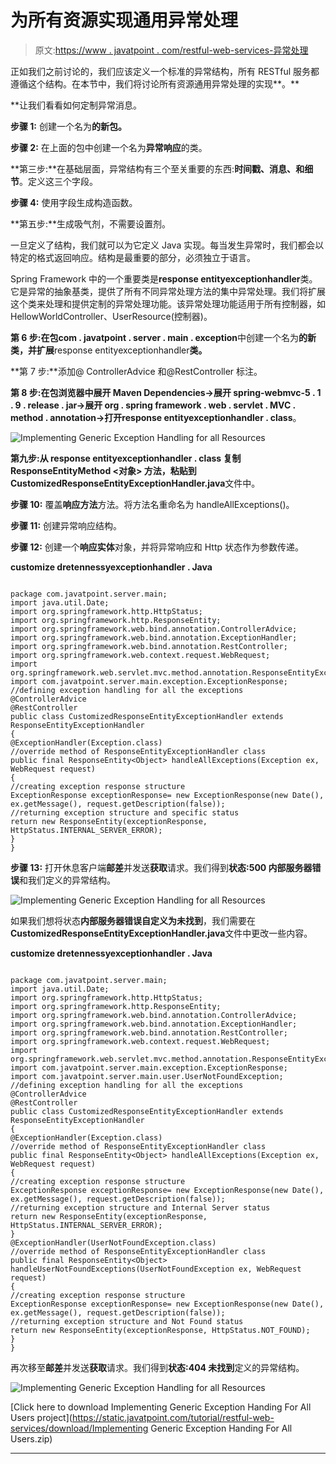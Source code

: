 # 为所有资源实现通用异常处理

> 原文:[https://www . javatpoint . com/restful-web-services-异常处理](https://www.javatpoint.com/restful-web-services-exception-handling)

正如我们之前讨论的，我们应该定义一个标准的异常结构，所有 RESTful 服务都遵循这个结构。在本节中，我们将讨论所有资源通用异常处理的实现**。**

 **让我们看看如何定制异常消息。

**步骤 1:** 创建一个名为**的新包。**

**步骤 2:** 在上面的包中创建一个名为**异常响应**的类。

**第三步:**在基础层面，异常结构有三个至关重要的东西:**时间戳、消息、**和**细节**。定义这三个字段。

**步骤 4:** 使用字段生成构造函数。

**第五步:**生成吸气剂，不需要设置剂。

一旦定义了结构，我们就可以为它定义 Java 实现。每当发生异常时，我们都会以特定的格式返回响应。结构是最重要的部分，必须独立于语言。

Spring Framework 中的一个重要类是**response entityexceptionhandler**类。它是异常的抽象基类，提供了所有不同异常处理方法的集中异常处理。我们将扩展这个类来处理和提供定制的异常处理功能。该异常处理功能适用于所有控制器，如 HellowWorldController、UserResource(控制器)。

**第 6 步:**在包**com . javatpoint . server . main . exception**中创建一个名为**的新类，并扩展**response entityexceptionhandler**类。**

**第 7 步:**添加@ ControllerAdvice 和@RestController 标注。

**第 8 步:**在包浏览器中展开 Maven Dependencies->展开 spring-webmvc-5 . 1 . 9 . release . jar->展开 org . spring framework . web . servlet . MVC . method . annotation->打开**response entityexceptionhandler . class**。

![Implementing Generic Exception Handling for all Resources](../Images/13764d8f19833caf5bf5f4a7d34ffa4a.png)

**第九步:**从 response entityexceptionhandler . class 复制 **ResponseEntityMethod <对象>** 方法，粘贴到**CustomizedResponseEntityExceptionHandler.java**文件中。

**步骤 10:** 覆盖**响应方法**方法。将方法名重命名为 handleAllExceptions()。

**步骤 11:** 创建异常响应结构。

**步骤 12:** 创建一个**响应实体**对象，并将异常响应和 Http 状态作为参数传递。

**customize dretennessyexceptionhandler . Java**

```

package com.javatpoint.server.main;
import java.util.Date;
import org.springframework.http.HttpStatus;
import org.springframework.http.ResponseEntity;
import org.springframework.web.bind.annotation.ControllerAdvice;
import org.springframework.web.bind.annotation.ExceptionHandler;
import org.springframework.web.bind.annotation.RestController;
import org.springframework.web.context.request.WebRequest;
import org.springframework.web.servlet.mvc.method.annotation.ResponseEntityExceptionHandler;
import com.javatpoint.server.main.exception.ExceptionResponse;
//defining exception handling for all the exceptions
@ControllerAdvice
@RestController
public class CustomizedResponseEntityExceptionHandler extends ResponseEntityExceptionHandler
{
@ExceptionHandler(Exception.class)
//override method of ResponseEntityExceptionHandler class
public final ResponseEntity<Object> handleAllExceptions(Exception ex, WebRequest request)
{
//creating exception response structure
ExceptionResponse exceptionResponse= new ExceptionResponse(new Date(), ex.getMessage(), request.getDescription(false));
//returning exception structure and specific status 
return new ResponseEntity(exceptionResponse, HttpStatus.INTERNAL_SERVER_ERROR);
}
}

```

**步骤 13:** 打开休息客户端**邮差**并发送**获取**请求。我们得到**状态:500 内部服务器错误**和我们定义的异常结构。

![Implementing Generic Exception Handling for all Resources](../Images/ad8dc3637c670dc2eb8bca40c89decff.png)

如果我们想将状态**内部服务器错误自定义为未找到**，我们需要在**CustomizedResponseEntityExceptionHandler.java**文件中更改一些内容。

**customize dretennessyexceptionhandler . Java**

```

package com.javatpoint.server.main;
import java.util.Date;
import org.springframework.http.HttpStatus;
import org.springframework.http.ResponseEntity;
import org.springframework.web.bind.annotation.ControllerAdvice;
import org.springframework.web.bind.annotation.ExceptionHandler;
import org.springframework.web.bind.annotation.RestController;
import org.springframework.web.context.request.WebRequest;
import org.springframework.web.servlet.mvc.method.annotation.ResponseEntityExceptionHandler;
import com.javatpoint.server.main.exception.ExceptionResponse;
import com.javatpoint.server.main.user.UserNotFoundException;
//defining exception handling for all the exceptions 
@ControllerAdvice
@RestController
public class CustomizedResponseEntityExceptionHandler extends ResponseEntityExceptionHandler
{
@ExceptionHandler(Exception.class)
//override method of ResponseEntityExceptionHandler class
public final ResponseEntity<Object> handleAllExceptions(Exception ex, WebRequest request)
{
//creating exception response structure
ExceptionResponse exceptionResponse= new ExceptionResponse(new Date(), ex.getMessage(), request.getDescription(false));
//returning exception structure and Internal Server status 
return new ResponseEntity(exceptionResponse, HttpStatus.INTERNAL_SERVER_ERROR);
}
@ExceptionHandler(UserNotFoundException.class)
//override method of ResponseEntityExceptionHandler class
public final ResponseEntity<Object> handleUserNotFoundExceptions(UserNotFoundException ex, WebRequest request)
{
//creating exception response structure
ExceptionResponse exceptionResponse= new ExceptionResponse(new Date(), ex.getMessage(), request.getDescription(false));
//returning exception structure and Not Found status 
return new ResponseEntity(exceptionResponse, HttpStatus.NOT_FOUND);
}	
}

```

再次移至**邮差**并发送**获取**请求。我们得到**状态:404 未找到**定义的异常结构。

![Implementing Generic Exception Handling for all Resources](../Images/7657d0f126665d6fa86b4ea2d2f56ad8.png)

[Click here to download Implementing Generic Exception Handing For All Users project](https://static.javatpoint.com/tutorial/restful-web-services/download/Implementing Generic Exception Handing For All Users.zip)

* * ***